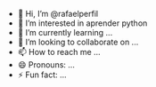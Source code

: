 - 👋 Hi, I’m @rafaelperfil
- 👀 I’m interested in aprender python
- 🌱 I’m currently learning ...
- 💞️ I’m looking to collaborate on ...
- 📫 How to reach me ...
- 😄 Pronouns: ...
- ⚡ Fun fact: ...

<!---
rafaelperfil/rafaelperfil is a ✨ special ✨ repository because its `README.md` (this file) appears on your GitHub profile.
You can click the Preview link to take a look at your changes.
--->
